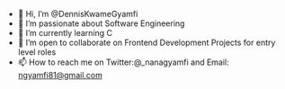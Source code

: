 - 👋 Hi, I’m @DennisKwameGyamfi
- 👀 I’m passionate about Software Engineering
- 🌱 I’m currently learning C 
- 💞️ I’m open to collaborate on Frontend Development Projects for entry level roles
- 📫 How to reach me on Twitter:@_nanagyamfi  and Email: ngyamfi81@gmail.com

<!---
DennisKGyamfi/DennisKGyamfi is a ✨ special ✨ repository because its `README.md` (this file) appears on your GitHub profile.
You can click the Preview link to take a look at your changes.
--->
